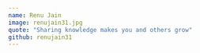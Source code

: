 ```yaml
---
name: Renu Jain
image: renujain31.jpg
quote: "Sharing knowledge makes you and others grow"
github: renujain31
---
```

